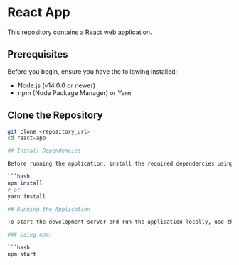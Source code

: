 # React App

This repository contains a React web application.

## Prerequisites

Before you begin, ensure you have the following installed:

- Node.js (v14.0.0 or newer)
- npm (Node Package Manager) or Yarn

## Clone the Repository

```bash
git clone <repository_url>
cd react-app

## Install Dependencies

Before running the application, install the required dependencies using npm (Node Package Manager) or Yarn. Navigate to the project directory in your terminal and execute the following command:

```bash
npm install
# or
yarn install

## Running the Application

To start the development server and run the application locally, use the following command:

### Using npm:

```bash
npm start
